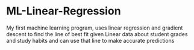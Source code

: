 # ML-Linear-Regression
My first machine learning program, uses linear regression and gradient descent to find the line of best fit given Linear data about student grades and study habits and can use that line to make accurate predictions
